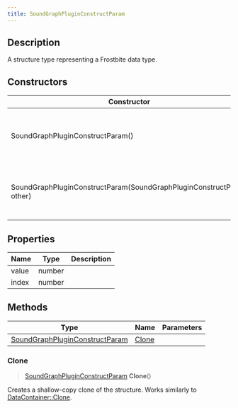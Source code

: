 ```yaml
---
title: SoundGraphPluginConstructParam
---
```

## Description

A structure type representing a Frostbite data type.

## Constructors

| Constructor                                                          | Description                                              |
| -------------------------------------------------------------------- | -------------------------------------------------------- |
| SoundGraphPluginConstructParam()                                     | Create a new instance of this structure type.            |
| SoundGraphPluginConstructParam(SoundGraphPluginConstructParam other) | Create a reference copy of a structure of the same type. |

## Properties

| Name  | Type   | Description |
| ----- | ------ | ----------- |
| value | number |             |
| index | number |             |

## Methods

| Type                                                             | Name            | Parameters |
| ---------------------------------------------------------------- | --------------- | ---------- |
| [SoundGraphPluginConstructParam](SoundGraphPluginConstructParam) | [Clone](#clone) |            |

### Clone

> [SoundGraphPluginConstructParam](SoundGraphPluginConstructParam) **Clone**()

Creates a shallow-copy clone of the structure. Works similarly to [DataContainer::Clone](/vext/ref/shared/class/datacontainer#clone).
